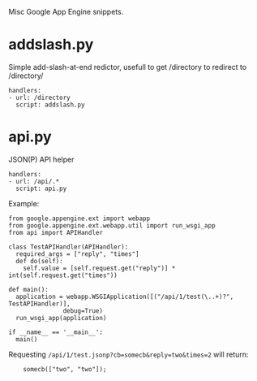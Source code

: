 Misc Google App Engine snippets.

addslash.py
===========

Simple add-slash-at-end redictor, usefull to get /directory to redirect to /directory/

	handlers:
	- url: /directory
	  script: addslash.py


api.py
======

JSON(P) API helper

	handlers:
	- url: /api/.*
	  script: api.py

Example:

	from google.appengine.ext import webapp
	from google.appengine.ext.webapp.util import run_wsgi_app
	from api import APIHandler

	class TestAPIHandler(APIHandler):
	  required_args = ["reply", "times"]
	  def do(self):
	    self.value = [self.request.get("reply")] * int(self.request.get("times"))

	def main():
	  application = webapp.WSGIApplication([("/api/1/test(\..+)?", TestAPIHandler)],
			       debug=True)
	  run_wsgi_app(application)

	if __name__ == '__main__':
	  main()


Requesting `/api/1/test.jsonp?cb=somecb&reply=two&times=2` will return:

        somecb(["two", "two"]);
